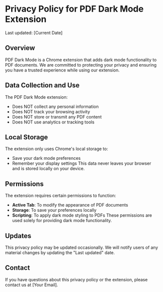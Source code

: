 # Privacy Policy for PDF Dark Mode Extension

Last updated: [Current Date]

## Overview
PDF Dark Mode is a Chrome extension that adds dark mode functionality to PDF documents. We are committed to protecting your privacy and ensuring you have a trusted experience while using our extension.

## Data Collection and Use
The PDF Dark Mode extension:
- Does NOT collect any personal information
- Does NOT track your browsing activity
- Does NOT store or transmit any PDF content
- Does NOT use analytics or tracking tools

## Local Storage
The extension only uses Chrome's local storage to:
- Save your dark mode preferences
- Remember your display settings
This data never leaves your browser and is stored locally on your device.

## Permissions
The extension requires certain permissions to function:
- **Active Tab**: To modify the appearance of PDF documents
- **Storage**: To save your preferences locally
- **Scripting**: To apply dark mode styling to PDFs
These permissions are used solely for providing dark mode functionality.

## Updates
This privacy policy may be updated occasionally. We will notify users of any material changes by updating the "Last updated" date.

## Contact
If you have questions about this privacy policy or the extension, please contact us at [Your Email].
